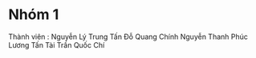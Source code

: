 # Nhóm 1
Thành viên : Nguyễn Lý Trung Tấn
             Đỗ Quang Chính
             Nguyễn Thanh Phúc
             Lương Tấn Tài
             Trần Quốc Chí
